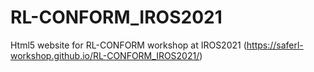 # RL-CONFORM_IROS2021
Html5 website for RL-CONFORM workshop at IROS2021 (https://saferl-workshop.github.io/RL-CONFORM_IROS2021/)
